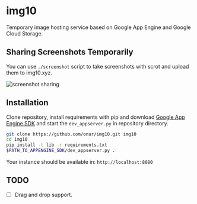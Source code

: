 # img10

Temporary image hosting service based on Google App Engine and Google Cloud
Storage.

## Sharing Screenshots Temporarily

You can use `./screenshot` script to take screenshots with scrot and upload
them to img10.xyz.

![screenshot sharing](https://i.imgur.com/MhuGxwj.png "screenshot sharing")

## Installation

Clone repository, install requirements with pip and download
[Google App Engine SDK](https://cloud.google.com/appengine/downloads#Google_App_Engine_SDK_for_Python)
and start the `dev_appserver.py` in repository directory.

```sh
git clone https://github.com/onur/img10.git img10
cd img10
pip install -t lib -r requirements.txt
$PATH_TO_APPENGINE_SDK/dev_appserver.py .
```

Your instance should be available in: `http://localhost:8080`


## TODO

- [ ] Drag and drop support.
